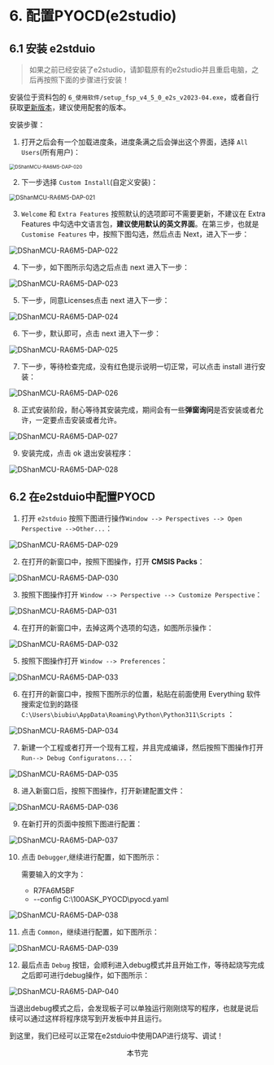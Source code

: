 
# 6. 配置PYOCD(e2studio)

## 6.1 安装 e2stduio

> 如果之前已经安装了e2studio，请卸载原有的e2studio并且重启电脑，之后再按照下面的步骤进行安装！

安装位于资料包的 `6_使用软件/setup_fsp_v4_5_0_e2s_v2023-04.exe`，或者自行获取[更新版本](https://github.com/renesas/fsp/releases)，建议使用配套的版本。

安装步骤：

1. 打开之后会有一个加载进度条，进度条满之后会弹出这个界面，选择 `All Users`(所有用户)：

<img src="http://photos.100ask.net/renesas-docs/DShanMCU_RA6M5/e2studio_use_dap/DShanMCU-RA6M5-DAP-020.png" alt="DShanMCU-RA6M5-DAP-020" style="zoom:67%;" />

2. 下一步选择 `Custom Install`(自定义安装)：

<img src="http://photos.100ask.net/renesas-docs/DShanMCU_RA6M5/e2studio_use_dap/DShanMCU-RA6M5-DAP-021.png" alt="DShanMCU-RA6M5-DAP-021" style="zoom:80%;" />

3. `Welcome` 和 `Extra Features` 按照默认的选项即可不需要更新，不建议在 Extra Features 中勾选中文语言包，**建议使用默认的英文界面**。在第三步，也就是 `Customise Features` 中，按照下图勾选，然后点击 Next，进入下一步：

![DShanMCU-RA6M5-DAP-022](http://photos.100ask.net/renesas-docs/DShanMCU_RA6M5/e2studio_use_dap/DShanMCU-RA6M5-DAP-022.png)

4. 下一步，如下图所示勾选之后点击 next 进入下一步：

![DShanMCU-RA6M5-DAP-023](http://photos.100ask.net/renesas-docs/DShanMCU_RA6M5/e2studio_use_dap/DShanMCU-RA6M5-DAP-023.png)

5. 下一步，同意Licenses点击 next 进入下一步：

![DShanMCU-RA6M5-DAP-024](http://photos.100ask.net/renesas-docs/DShanMCU_RA6M5/e2studio_use_dap/DShanMCU-RA6M5-DAP-024.png)

6. 下一步，默认即可，点击 next 进入下一步：

![DShanMCU-RA6M5-DAP-025](http://photos.100ask.net/renesas-docs/DShanMCU_RA6M5/e2studio_use_dap/DShanMCU-RA6M5-DAP-025.png)

7. 下一步，等待检查完成，没有红色提示说明一切正常，可以点击 install 进行安装：

![DShanMCU-RA6M5-DAP-026](http://photos.100ask.net/renesas-docs/DShanMCU_RA6M5/e2studio_use_dap/DShanMCU-RA6M5-DAP-026.png)

8. 正式安装阶段，耐心等待其安装完成，期间会有一些**弹窗询问**是否安装或者允许，一定要点击安装或者允许。

![DShanMCU-RA6M5-DAP-027](http://photos.100ask.net/renesas-docs/DShanMCU_RA6M5/e2studio_use_dap/DShanMCU-RA6M5-DAP-027.png)

9. 安装完成，点击 ok 退出安装程序：

![DShanMCU-RA6M5-DAP-028](http://photos.100ask.net/renesas-docs/DShanMCU_RA6M5/e2studio_use_dap/DShanMCU-RA6M5-DAP-028.png)

## 6.2 在e2stduio中配置PYOCD

1. 打开 `e2stduio` 按照下图进行操作`Window --> Perspectives --> Open Perspective -->Other...`：

![DShanMCU-RA6M5-DAP-029](http://photos.100ask.net/renesas-docs/DShanMCU_RA6M5/e2studio_use_dap/DShanMCU-RA6M5-DAP-029.png)

2. 在打开的新窗口中，按照下图操作，打开 **CMSIS Packs**：

![DShanMCU-RA6M5-DAP-030](http://photos.100ask.net/renesas-docs/DShanMCU_RA6M5/e2studio_use_dap/DShanMCU-RA6M5-DAP-030.png)

3. 按照下图操作打开 `Window --> Perspective --> Customize Perspective`：

![DShanMCU-RA6M5-DAP-031](http://photos.100ask.net/renesas-docs/DShanMCU_RA6M5/e2studio_use_dap/DShanMCU-RA6M5-DAP-031.png)

4. 在打开的新窗口中，去掉这两个选项的勾选，如图所示操作：

![DShanMCU-RA6M5-DAP-032](http://photos.100ask.net/renesas-docs/DShanMCU_RA6M5/e2studio_use_dap/DShanMCU-RA6M5-DAP-032.png)

5. 按照下图操作打开 `Window --> Preferences`：

![DShanMCU-RA6M5-DAP-033](http://photos.100ask.net/renesas-docs/DShanMCU_RA6M5/e2studio_use_dap/DShanMCU-RA6M5-DAP-033.png)

6. 在打开的新窗口中，按照下图所示的位置，粘贴在前面使用 Everything 软件搜索定位到的路径 `C:\Users\biubiu\AppData\Roaming\Python\Python311\Scripts` ：

![DShanMCU-RA6M5-DAP-034](http://photos.100ask.net/renesas-docs/DShanMCU_RA6M5/e2studio_use_dap/DShanMCU-RA6M5-DAP-034.png)

7. 新建一个工程或者打开一个现有工程，并且完成编译，然后按照下图操作打开 `Run--> Debug Configuratons...`：

![DShanMCU-RA6M5-DAP-035](http://photos.100ask.net/renesas-docs/DShanMCU_RA6M5/e2studio_use_dap/DShanMCU-RA6M5-DAP-035.png)

8. 进入新窗口后，按照下图操作，打开新建配置文件：

![DShanMCU-RA6M5-DAP-036](http://photos.100ask.net/renesas-docs/DShanMCU_RA6M5/e2studio_use_dap/DShanMCU-RA6M5-DAP-036.png)

9. 在新打开的页面中按照下图进行配置：

![DShanMCU-RA6M5-DAP-037](http://photos.100ask.net/renesas-docs/DShanMCU_RA6M5/e2studio_use_dap/DShanMCU-RA6M5-DAP-037.png)

10. 点击 `Debugger`,继续进行配置，如下图所示：

    需要输入的文字为：

    - R7FA6M5BF
    - --config C:\100ASK_PYOCD\pyocd.yaml

![DShanMCU-RA6M5-DAP-038](http://photos.100ask.net/renesas-docs/DShanMCU_RA6M5/e2studio_use_dap/DShanMCU-RA6M5-DAP-038.png)

11. 点击 `Common`，继续进行配置，如下图所示：

![DShanMCU-RA6M5-DAP-039](http://photos.100ask.net/renesas-docs/DShanMCU_RA6M5/e2studio_use_dap/DShanMCU-RA6M5-DAP-039.png)

12. 最后点击 `Debug` 按钮，会顺利进入debug模式并且开始工作，等待起烧写完成之后即可进行debug操作，如下图所示：

![DShanMCU-RA6M5-DAP-040](http://photos.100ask.net/renesas-docs/DShanMCU_RA6M5/e2studio_use_dap/DShanMCU-RA6M5-DAP-040.png)

当退出debug模式之后，会发现板子可以单独运行刚刚烧写的程序，也就是说后续可以通过这样将程序烧写到开发板中并且运行。



到这里，我们已经可以正常在e2stduio中使用DAP进行烧写、调试！

<center>本节完</center>

<div STYLE="page-break-after: always;"></div>
